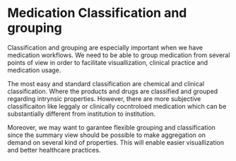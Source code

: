 # Medication Classification and grouping

Classification and grouping are especially important when we have medication workflows. We need to be able to group medication from several points of view in order to facilitate visuallization, clinical practice and medication usage.

The most easy and standard classification are chemical and clinical classification. Where the products and drugs are classified and grouped regarding intrynsic properties. However, there are more subjective classificaiton like leggaly or clinically cocntroloed medication which can be substantially different from institution to institution.

Moreover, we may want to garantee flexible grouping and classification since the summary view should be possible to make aggregation on demand on several kind of properties. This will enable easier visuallization and better healthcare practices.